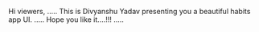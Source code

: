 Hi viewers,
.....
This is Divyanshu Yadav presenting you a beautiful habits app UI.
.....
Hope you like it....!!!
.....


